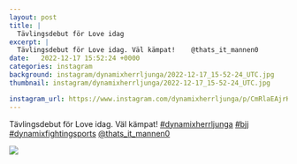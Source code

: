 ```yaml
---
layout: post
title: |
  Tävlingsdebut för Love idag
excerpt: |
  Tävlingsdebut för Love idag. Väl kämpat!    @thats_it_mannen0
date:   2022-12-17 15:52:24 +0000
categories: instagram
background: instagram/dynamixherrljunga/2022-12-17_15-52-24_UTC.jpg
thumbnail: instagram/dynamixherrljunga/2022-12-17_15-52-24_UTC.jpg

instagram_url: https://www.instagram.com/dynamixherrljunga/p/CmRlaEAjrKq
---
```

Tävlingsdebut för Love idag. Väl kämpat! [#dynamixherrljunga](https://www.instagram.com/explore/tags/dynamixherrljunga/) [#bjj](https://www.instagram.com/explore/tags/bjj/) [#dynamixfightingsports](https://www.instagram.com/explore/tags/dynamixfightingsports/) [@thats_it_mannen0](https://www.instagram.com/thats_it_mannen0/)



<img src='{{ site.baseurl }}/instagram/dynamixherrljunga/2022-12-17_15-52-24_UTC.jpg' class='img-fluid' />
